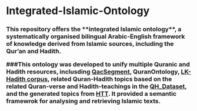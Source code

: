 # Integrated-Islamic-Ontology
<h3> This repository offers the **integrated Islamic ontology**, a systematically organised bilingual Arabic-English framework of knowledge derived from Islamic sources, including the Qur’an and Hadith.
  
###This ontology was developed to unify multiple Quranic and Hadith resources, inclusding [QacSegment](http://textminingthequran.com/data/QacSegment.json), QuranOntology, [LK-Hadith corpus](https://github.com/ShathaTm/LK-Hadith-Corpus), related Quran-Hadith topics based on the related Quran-verse and Hadith-teachings in the [QH_Dataset](https://github.com/ShathaTm/Quran_Hadith_Datasets/blob/main/QH_Dataset.csv), and the generated topics from [HTT](https://github.com/Ibtisam-a/Hadith-Topics-using-GPT4/blob/main/Hadith-Teaching-Topics_HTT.xlsx). It provided a semantic framewrok for analysing and retrieving Islamic texts.
